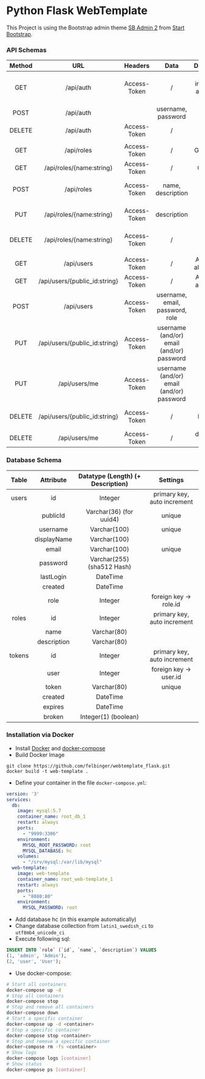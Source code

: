 # Python Flask WebTemplate
This Project is using the Bootstrap admin theme [SB Admin 2](https://startbootstrap.com/template-overviews/sb-admin-2/) 
from [Start Bootstrap](https://startbootstrap.com).

### API Schemas
| Method | URL | Headers | Data | Description |
|:---:|:---:|:---:|:---:|:---:|
| GET | /api/auth | Access-Token | / | Get information about your Account |
| POST | /api/auth |  | username, password | Sign in |
| DELETE | /api/auth | Access-Token | / | Sign out |
||||||
| GET | /api/roles | Access-Token | / | Get all roles |
| GET | /api/roles/{name:string} | Access-Token | / | Get a role |
| POST | /api/roles | Access-Token | name, description | Admin: Create a role |
| PUT | /api/roles/{name:string} | Access-Token | description | Admin: Modify a role |
| DELETE | /api/roles/{name:string} | Access-Token | / | Admin: Delete a role |
||||||
| GET | /api/users | Access-Token | / | Admin: Get all accounts |
| GET | /api/users/{public_id:string} | Access-Token | / | Admin: Get an account |
| POST | /api/users | Access-Token | username, email, password, role | Admin: Create a new account |
| PUT | /api/users/{public_id:string} | Access-Token | username (and/or) email (and/or) password | Admin: Update account |
| PUT | /api/users/me | Access-Token | username (and/or) email (and/or) password | Update your account |
| DELETE | /api/users/{public_id:string} | Access-Token | / | Admin: Delete an account |
| DELETE | /api/users/me | Access-Token | / | delete your account |

### Database Schema
| Table | Attribute | Datatype (Length) (+ Description) | Settings |
|:---------:|:-------------:|:---------------------------------:|:---------------------------:|
| users | id | Integer | primary key, auto increment |
|  | publicId | Varchar(36) (for uuid4) | unique |
|  | username | Varchar(100) | unique |
|  | displayName | Varchar(100) | |
|  | email | Varchar(100) | unique |
|  | password | Varchar(255) (sha512 Hash) |  |
|  | lastLogin | DateTime |  |
|  | created | DateTime |  |
|  | role | Integer | foreign key -> role.id |
| roles | id | Integer | primary key, auto increment |
|  | name | Varchar(80) |  |
|  | description | Varchar(80) |  |
| tokens | id | Integer | primary key, auto increment |
|  | user | Integer | foreign key -> user.id |
|  | token | Varchar(80) | unique |
|  | created | DateTime |  |
|  | expires | DateTime |  |
|  | broken | Integer(1) (boolean) |  |


### Installation via Docker
* Install [Docker](https://docs.docker.com/install/) and [docker-compose](https://docs.docker.com/compose/install/)
* Build Docker Image

```
git clone https://github.com/felbinger/webtemplate_flask.git
docker build -t web-template .
```

* Define your container in the file `docker-compose.yml`:

```yml
version: '3'
services:
  db:
    image: mysql:5.7
    container_name: root_db_1
    restart: always
    ports:
      - "9999:3306"
    environment:
      MYSQL_ROOT_PASSWORD: root
      MYSQL_DATABASE: hc
    volumes:
      - "/srv/mysql:/var/lib/mysql"
  web-template:
    image: web-template
    container_name: root_web-template_1
    restart: always
    ports:
      - "8080:80"
    environment:
      MYSQL_PASSWORD: root
```

* Add database hc (in this example automatically)
* Change database collection from `latin1_swedish_ci` to `utf8mb4_unicode_ci`
* Execute following sql:
```sql
INSERT INTO `role` (`id`, `name`, `description`) VALUES
(1, 'admin', 'Admin'),
(2, 'user', 'User');
```

* Use docker-compose:
```bash
# Start all containers
docker-compose up -d
# Stop all containers
docker-compose stop
# Stop and remove all containers
docker-compose down  
# Start a specific container
docker-compose up -d <container>
# Stop a specific container
docker-compose stop <container>
# Stop and remove a specific container
docker-compose rm -fs <container>  
# Show logs
docker-compose logs [container]  
# Show status
docker-compose ps [container]
```
